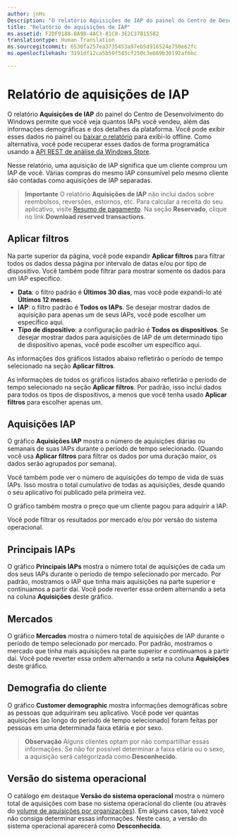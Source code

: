 ```yaml
---
author: jnHs
Description: "O relatório Aquisições de IAP do painel do Centro de Desenvolvimento do Windows permite que você veja quantos IAPs você vendeu, além das informações demográficas e dos detalhes da plataforma."
title: "Relatório de aquisições de IAP"
ms.assetid: F2DF9188-0A98-4AC3-81C0-3E2C37B15582
translationtype: Human Translation
ms.sourcegitcommit: 6530fa257ea3735453a97eb5d916524e750e62fc
ms.openlocfilehash: 3191df12ca5b59f545cf250c3e669b30192af6bc

---
```


# Relatório de aquisições de IAP


O relatório **Aquisições de IAP** do painel do Centro de Desenvolvimento do Windows permite que você veja quantos IAPs você vendeu, além das informações demográficas e dos detalhes da plataforma. Você pode exibir esses dados no painel ou [baixar o relatório](download-analytic-reports.md) para exibi-lo offline. Como alternativa, você pode recuperar esses dados de forma programática usando a [API REST de análise da Windows Store](../monetize/access-analytics-data-using-windows-store-services.md).

Nesse relatório, uma aquisição de IAP significa que um cliente comprou um IAP de você. Várias compras do mesmo IAP consumível pelo mesmo cliente são contadas como aquisições de IAP separadas.

> **Importante**  O relatório **Aquisições de IAP** não inclui dados sobre reembolsos, reversões, estornos, etc. Para calcular a receita do seu aplicativo, visite [Resumo de pagamento](payout-summary.md). Na seção **Reservado**, clique no link **Download reserved transactions**.

## Aplicar filtros


Na parte superior da página, você pode expandir **Aplicar filtros** para filtrar todos os dados dessa página por intervalo de datas e/ou por tipo de dispositivo. Você também pode filtrar para mostrar somente os dados para um IAP específico.

-   **Data**: o filtro padrão é **Últimos 30 dias**, mas você pode expandi-lo até **Últimos 12 meses**.
-   **IAP**: o filtro padrão é **Todos os IAPs**. Se desejar mostrar dados de aquisição para apenas um de seus IAPs, você pode escolher um específico aqui.
-   **Tipo de dispositivo**: a configuração padrão é **Todos os dispositivos**. Se desejar mostrar dados para aquisições de IAP de um determinado tipo de dispositivo apenas, você pode escolher um específico aqui.

As informações dos gráficos listados abaixo refletirão o período de tempo selecionado na seção **Aplicar filtros**.

As informações de todos os gráficos listados abaixo refletirão o período de tempo selecionado na seção **Aplicar filtros**. Por padrão, isso inclui dados para todos os tipos de dispositivos, a menos que você tenha usado **Aplicar filtros** para escolher apenas um.

## Aquisições IAP


O gráfico **Aquisições IAP** mostra o número de aquisições diárias ou semanais de suas IAPs durante o período de tempo selecionado. (Quando você usa **Aplicar filtros** para filtrar os dados por uma duração maior, os dados serão agrupados por semana).

Você também pode ver o número de aquisições do tempo de vida de suas IAPs. Isso mostra o total cumulativo de todas as aquisições, desde quando o seu aplicativo foi publicado pela primeira vez.

O gráfico também mostra o preço que um cliente pagou para adquirir a IAP.

Você pode filtrar os resultados por mercado e/ou por versão do sistema operacional.

## Principais IAPs


O gráfico **Principais IAPs** mostra o número total de aquisições de cada um dos seus IAPs durante o período de tempo selecionado por mercado. Por padrão, mostramos o IAP que tinha mais aquisições na parte superior e continuamos a partir daí. Você pode reverter essa ordem alternando a seta na coluna **Aquisições** deste gráfico.

## Mercados


O gráfico **Mercados** mostra o número total de aquisições de IAP durante o período de tempo selecionado por mercado. Por padrão, mostramos o mercado que tinha mais aquisições na parte superior e continuamos a partir daí. Você pode reverter essa ordem alternando a seta na coluna **Aquisições** deste gráfico.

## Demografia do cliente


O gráfico **Customer demographic** mostra informações demográficas sobre as pessoas que adquiriram seu aplicativo. Você pode ver quantas aquisições (ao longo do período de tempo selecionado) foram feitas por pessoas em uma determinada faixa etária e por sexo.

> **Observação**  Alguns clientes optam por não compartilhar essas informações. Se não for possível determinar a faixa etária ou o sexo, a aquisição será categorizada como **Desconhecido**.

## Versão do sistema operacional


O catálogo em destaque **Versão do sistema operacional** mostra o número total de aquisições com base no sistema operacional do cliente (ou através do [volume de aquisições por organizações](organizational-licensing.md)). Em alguns casos, talvez você não consiga determinar essas informações. Neste caso, a versão do sistema operacional aparecerá como **Desconhecida**.

 

 



<!--HONumber=Jun16_HO4-->


